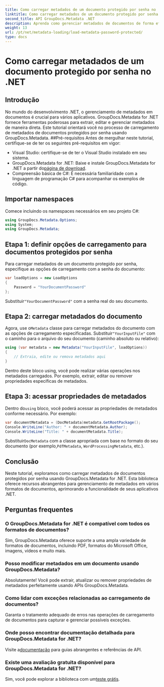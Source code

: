 ```yaml
---
title: Como carregar metadados de um documento protegido por senha no .NET
linktitle: Como carregar metadados de um documento protegido por senha no .NET
second_title: API GroupDocs.Metadata .NET
description: Aprenda como gerenciar metadados de documentos de forma eficiente com GroupDocs.Metadata for .NET. Extraia, edite e manipule metadados perfeitamente em seus aplicativos .NET.
weight: 13
url: /pt/net/metadata-loading/load-metadata-password-protected/
type: docs
---
```

# Como carregar metadados de um documento protegido por senha no .NET

## Introdução
No mundo do desenvolvimento .NET, o gerenciamento de metadados em documentos é crucial para vários aplicativos. GroupDocs.Metadata for .NET fornece ferramentas poderosas para extrair, editar e gerenciar metadados de maneira direta. Este tutorial orientará você no processo de carregamento de metadados de documentos protegidos por senha usando GroupDocs.Metadata.
##Pré-requisitos
Antes de mergulhar neste tutorial, certifique-se de ter os seguintes pré-requisitos em vigor:
- Visual Studio: certifique-se de ter o Visual Studio instalado em seu sistema.
-  GroupDocs.Metadata for .NET: Baixe e instale GroupDocs.Metadata for .NET a partir do[página de download](https://releases.groupdocs.com/metadata/net/).
- Compreensão básica de C#: É necessária familiaridade com a linguagem de programação C# para acompanhar os exemplos de código.

## Importar namespaces
Comece incluindo os namespaces necessários em seu projeto C#:
```csharp
using GroupDocs.Metadata.Options;
using System;
using GroupDocs.Metadata;
```
## Etapa 1: definir opções de carregamento para documentos protegidos por senha
Para carregar metadados de um documento protegido por senha, especifique as opções de carregamento com a senha do documento:
```csharp
var loadOptions = new LoadOptions
{
    Password = "YourDocumentPassword"
};
```
 Substituir`"YourDocumentPassword"` com a senha real do seu documento.
## Etapa 2: carregar metadados do documento
 Agora, use o`Metadata` classe para carregar metadados do documento com as opções de carregamento especificadas. Substituir`"YourInputFile"` com o caminho para o arquivo do seu documento (caminho absoluto ou relativo):
```csharp
using (var metadata = new Metadata("YourInputFile", loadOptions))
{
    // Extraia, edite ou remova metadados aqui
}
```
Dentro deste bloco using, você pode realizar várias operações nos metadados carregados. Por exemplo, extrair, editar ou remover propriedades específicas de metadados.
## Etapa 3: acessar propriedades de metadados
 Dentro do`using` bloco, você poderá acessar as propriedades de metadados conforme necessário. Por exemplo:
```csharp
var documentMetadata = (DocMetadata)metadata.GetRootPackage();
Console.WriteLine("Author: " + documentMetadata.Author);
Console.WriteLine("Title: " + documentMetadata.Title);
```
 Substituir`DocMetadata` com a classe apropriada com base no formato do seu documento (por exemplo,`PdfMetadata`, `WordProcessingMetadata`, etc.).

## Conclusão
Neste tutorial, exploramos como carregar metadados de documentos protegidos por senha usando GroupDocs.Metadata for .NET. Esta biblioteca oferece recursos abrangentes para gerenciamento de metadados em vários formatos de documentos, aprimorando a funcionalidade de seus aplicativos .NET.

## Perguntas frequentes
### O GroupDocs.Metadata for .NET é compatível com todos os formatos de documentos?
Sim, GroupDocs.Metadata oferece suporte a uma ampla variedade de formatos de documentos, incluindo PDF, formatos do Microsoft Office, imagens, vídeos e muito mais.
### Posso modificar metadados em um documento usando GroupDocs.Metadata?
Absolutamente! Você pode extrair, atualizar ou remover propriedades de metadados perfeitamente usando APIs GroupDocs.Metadata.
### Como lidar com exceções relacionadas ao carregamento de documentos?
Garanta o tratamento adequado de erros nas operações de carregamento de documentos para capturar e gerenciar possíveis exceções.
### Onde posso encontrar documentação detalhada para GroupDocs.Metadata for .NET?
 Visite a[documentação](https://tutorials.groupdocs.com/metadata/net/) para guias abrangentes e referências de API.
### Existe uma avaliação gratuita disponível para GroupDocs.Metadata for .NET?
 Sim, você pode explorar a biblioteca com um[teste grátis](https://releases.groupdocs.com/).